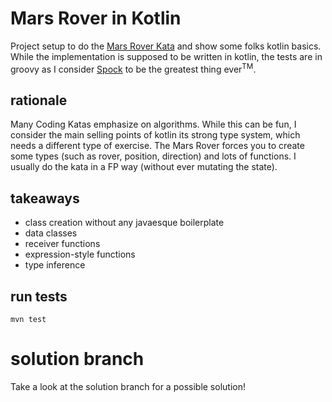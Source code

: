 # Mars Rover in Kotlin

Project setup to do the [Mars Rover Kata](https://kata-log.rocks/mars-rover-kata)
and show some folks kotlin basics.
While the implementation is supposed to be written
in kotlin, the tests are in groovy as I consider
[Spock](http://spockframework.org/) to be the greatest thing ever<sup>TM</sup>.

## rationale

Many Coding Katas emphasize on algorithms.
While this can be fun, I consider the main selling points
of kotlin its strong type system, which needs a different
type of exercise. The Mars Rover forces you to create
some types (such as rover, position, direction) and
lots of functions. I usually do the kata in a FP
way (without ever mutating the state).

## takeaways

- class creation without any javaesque boilerplate
- data classes
- receiver functions
- expression-style functions
- type inference

## run tests

```shell script
mvn test
```

# solution branch

Take a look at the solution branch for a
possible solution!
